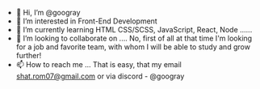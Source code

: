 - 👋 Hi, I’m @googray
- 👀 I’m interested in Front-End Development
- 🌱 I’m currently learning HTML CSS/SCSS, JavaScript, React, Node ......
- 💞️ I’m looking to collaborate on .... No, first of all at that time I'm looking for a job and favorite team, with whom I will be able to study and grow further!
- 📫 How to reach me ... That is easy, that my email shat.rom07@gmail.com or via discord - @googray

<!---
googray/googray is a ✨ special ✨ repository because its `README.md` (this file) appears on your GitHub profile.
You can click the Preview link to take a look at your changes.
--->
